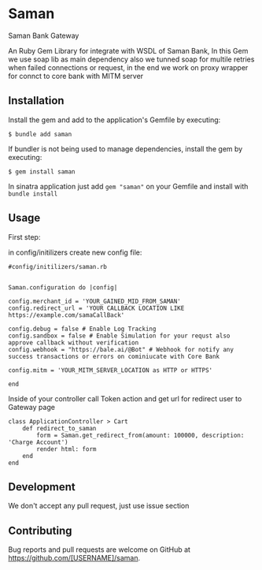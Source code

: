 # Saman

Saman Bank Gateway

An Ruby Gem Library for integrate with WSDL of Saman Bank, In this Gem we use soap lib as main dependency also we tunned soap for multile retries when failed connections or request, in the end we work on proxy wrapper for connct to core bank with MITM server 

## Installation

Install the gem and add to the application's Gemfile by executing:

    $ bundle add saman

If bundler is not being used to manage dependencies, install the gem by executing:

    $ gem install saman

In sinatra application just add `gem "saman"` on your Gemfile and install with `bundle install`

## Usage

First step:

in config/initilizers create new config file:
```
#config/initilizers/saman.rb


Saman.configuration do |config|

config.merchant_id = 'YOUR_GAINED_MID_FROM_SAMAN'
config.redirect_url = 'YOUR CALLBACK LOCATION LIKE https://example.com/samaCallBack'

config.debug = false # Enable Log Tracking
config.sandbox = false # Enable Simulation for your requst also approve callback without verification
config.webhook = "https://bale.ai/@Bot" # Webhook for notify any success transactions or errors on cominiucate with Core Bank

config.mitm = 'YOUR_MITM_SERVER_LOCATION as HTTP or HTTPS'

end

```


Inside of your controller call Token action and get url for redirect user to Gateway page

```
class ApplicationController > Cart 
    def redirect_to_saman
        form = Saman.get_redirect_from(amount: 100000, description: 'Charge Account')
        render html: form
    end
end
```


## Development

We don't accept any pull request, just use issue section

## Contributing

Bug reports and pull requests are welcome on GitHub at https://github.com/[USERNAME]/saman.
